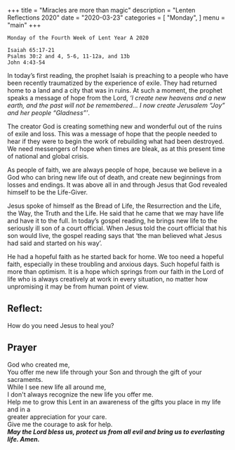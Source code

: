 +++
title = "Miracles are more than magic"
description = "Lenten Reflections 2020"
date = "2020-03-23"
categories = [
    "Monday",
]
menu = "main"
+++

```
Monday of the Fourth Week of Lent Year A 2020

Isaiah 65:17-21
Psalms 30:2 and 4, 5-6, 11-12a, and 13b
John 4:43-54

```


In today’s first reading, the prophet Isaiah is preaching to a people who have been recently traumatized by the experience of exile. They had returned home to a land and a city that was in ruins. At such a moment, the prophet speaks a message of hope from the Lord, _‘I create new heavens and a new earth, and the past will not be remembered… I now create Jerusalem “Joy” and her people “Gladness”’_. 

The creator God is creating something new and wonderful out of the ruins of exile and loss. This was a message of hope that the people needed to hear if they were to begin the work of rebuilding what had been destroyed. We need messengers of hope when times are bleak, as at this present time of national and global crisis. 

As people of faith, we are always people of hope, because we believe in a God who can bring new life out of death, and create new beginnings from losses and endings. It was above all in and through Jesus that God revealed himself to be the Life-Giver. 

Jesus spoke of himself as the Bread of Life, the Resurrection and the Life, the Way, the Truth and the Life. He said that he came that we may have life and have it to the full. In today’s gospel reading, he brings new life to the seriously ill son of a court official. When Jesus told the court official that his son would live, the gospel reading says that ‘the man believed what Jesus had said and started on his way’. 

He had a hopeful faith as he started back for home. We too need a hopeful faith, especially in these troubling and anxious days. Such hopeful faith is more than optimism. It is a hope which springs from our faith in the Lord of life who is always creatively at work in every situation, no matter how unpromising it may be from human point of view.

## Reflect:

How do you need Jesus to heal you?

## Prayer
God who created me,   
You offer me new life through your Son and   through the gift of your sacraments.    
While I see new life all around me,    
I don't always recognize the new life you offer me.  
Help me to grow this Lent in an awareness of the gifts you place in my life and in a     
greater appreciation for your care.    
Give me the courage to ask for help.     
**_May the Lord bless us, protect us from all evil and bring us to everlasting life. Amen._**